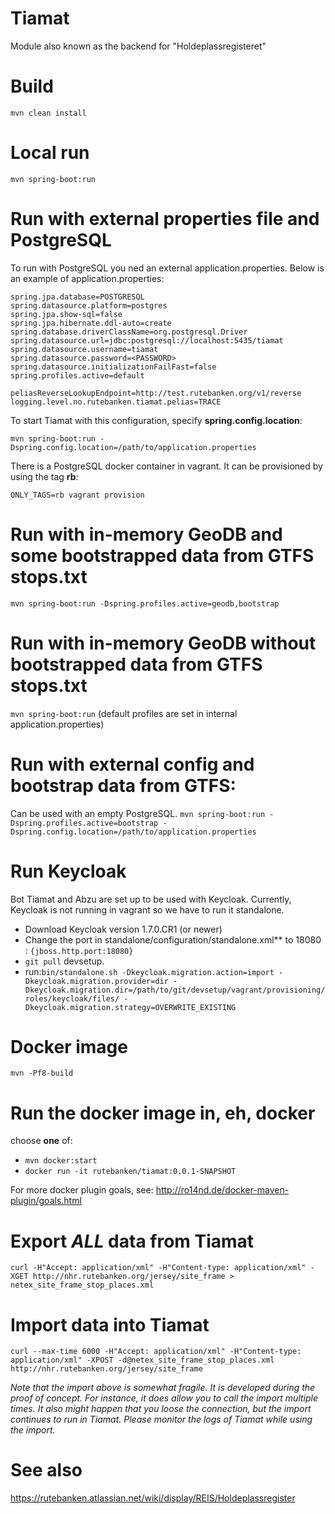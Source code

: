 # Tiamat

Module also known as the backend for "Holdeplassregisteret"

# Build
 ```mvn clean install```

# Local run
 ```mvn spring-boot:run```

# Run with external properties file and PostgreSQL
To run with PostgreSQL you ned an external application.properties.
Below is an example of application.properties:
```
spring.jpa.database=POSTGRESQL
spring.datasource.platform=postgres
spring.jpa.show-sql=false
spring.jpa.hibernate.ddl-auto=create
spring.database.driverClassName=org.postgresql.Driver
spring.datasource.url=jdbc:postgresql://localhost:5435/tiamat
spring.datasource.username=tiamat
spring.datasource.password=<PASSWORD>
spring.datasource.initializationFailFast=false
spring.profiles.active=default

peliasReverseLookupEndpoint=http://test.rutebanken.org/v1/reverse
logging.level.no.rutebanken.tiamat.pelias=TRACE

```

To start Tiamat with this configuration, specify **spring.config.location**:

```mvn spring-boot:run -Dspring.config.location=/path/to/application.properties```

There is a PostgreSQL docker container in vagrant. It can be provisioned by using the tag **rb**:

```ONLY_TAGS=rb vagrant provision```

# Run with in-memory GeoDB and some bootstrapped data from GTFS stops.txt
```mvn spring-boot:run -Dspring.profiles.active=geodb,bootstrap```

# Run with in-memory GeoDB without bootstrapped data from GTFS stops.txt
```mvn spring-boot:run```
(default profiles are set in internal application.properties)

# Run with external config **and** bootstrap data from GTFS:
Can be used with an empty PostgreSQL.
```mvn spring-boot:run -Dspring.profiles.active=bootstrap -Dspring.config.location=/path/to/application.properties```


# Run Keycloak
Bot Tiamat and Abzu are set up to be used with Keycloak. Currently, Keycloak is not running in vagrant so we have to run it standalone.

* Download Keycloak version 1.7.0.CR1 (or newer)
* Change the port in standalone/configuration/standalone.xml** to 18080 : ```{jboss.http.port:18080}```
* ```git pull``` devsetup.
* run:```bin/standalone.sh -Dkeycloak.migration.action=import -Dkeycloak.migration.provider=dir -Dkeycloak.migration.dir=/path/to/git/devsetup/vagrant/provisioning/roles/keycloak/files/ -Dkeycloak.migration.strategy=OVERWRITE_EXISTING```

# Docker image
 ```mvn -Pf8-build```

# Run the docker image in, eh, docker
choose **one** of:

* ```mvn docker:start```
* ```docker run -it rutebanken/tiamat:0.0.1-SNAPSHOT```

For more docker plugin goals, see: http://ro14nd.de/docker-maven-plugin/goals.html


# Export *ALL* data from Tiamat
```
curl -H"Accept: application/xml" -H"Content-type: application/xml" -XGET http://nhr.rutebanken.org/jersey/site_frame > netex_site_frame_stop_places.xml

```

# Import data into Tiamat
```
curl --max-time 6000 -H"Accept: application/xml" -H"Content-type: application/xml" -XPOST -d@netex_site_frame_stop_places.xml http://nhr.rutebanken.org/jersey/site_frame
```

*Note that the import above is somewhat fragile. It is developed during the proof of concept. For instance, it does allow you to call the import multiple times. It also might happen that you loose the connection, but the import continues to run in Tiamat. Please monitor the logs of Tiamat while using the import.*



# See also
https://rutebanken.atlassian.net/wiki/display/REIS/Holdeplassregister